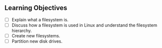 ## Learning Objectives
- [ ] Explain what a filesystem is.
- [ ] Discuss how a filesystem is used in Linux and understand the filesystem hierarchy.
- [ ] Create new filesystems.
- [ ] Partition new disk drives.
